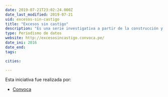 ```yaml
---
date: 2019-07-21T23:02:24.000Z
date_last_modified: 2019-07-21
uid: excesos-sin-castigo
title: "Excesos sin castigo"
description: "Es una serie investigativa a partir de la construcción y análisis de la primera base de datos sobre las obligaciones ambientales de la gran industria minera y petrolera en el Perú. Los reportajes y herramientas interactivas de este proyecto revelan de manera sistemática, la situación de la fiscalización ambiental y el comportamiento de las industrias extractivas que tienen un peso predominante en la economía peruana y un gran impacto en la vida de las poblaciones de los Andes y la Amazonía. Más del 50% de los conflictos sociales en el Perú se producen alrededor de estas actividades económicas que se desarrollan en terrenos con altos niveles de pobreza."
type: Periodismo de datos
website: http://excesosincastigo.convoca.pe/
date_ini: 2016
date_end: 
tags:

cities: 

---
```


Esta iniciativa fue realizada por:

- [Convoca](/i/convoca.html)
